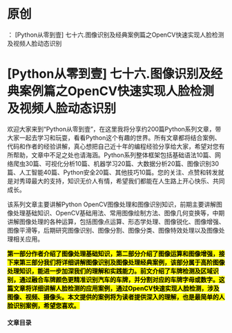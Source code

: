 # 原创
：  [Python从零到壹] 七十六.图像识别及经典案例篇之OpenCV快速实现人脸检测及视频人脸动态识别

# [Python从零到壹] 七十六.图像识别及经典案例篇之OpenCV快速实现人脸检测及视频人脸动态识别

欢迎大家来到“Python从零到壹”，在这里我将分享约200篇Python系列文章，带大家一起去学习和玩耍，看看Python这个有趣的世界。所有文章都将结合案例、代码和作者的经验讲解，真心想把自己近十年的编程经验分享给大家，希望对您有所帮助，文章中不足之处也请海涵。Python系列整体框架包括基础语法10篇、网络爬虫30篇、可视化分析10篇、机器学习20篇、大数据分析20篇、图像识别30篇、人工智能40篇、Python安全20篇、其他技巧10篇。您的关注、点赞和转发就是对秀璋最大的支持，知识无价人有情，希望我们都能在人生路上开心快乐、共同成长。

该系列文章主要讲解Python OpenCV图像处理和图像识别知识，前期主要讲解图像处理基础知识、OpenCV基础用法、常用图像绘制方法、图像几何变换等，中期讲解图像处理的各种运算，包括图像点运算、形态学处理、图像锐化、图像增强、图像平滑等，后期研究图像识别、图像分割、图像分类、图像特效处理以及图像处理相关应用。

<mark>**第一部分作者介绍了图像处理基础知识，第二部分介绍了图像运算和图像增强，接下来第三部分我们将详细讲解图像识别及图像处理经典案例，该部分属于高阶图像处理知识，能进一步加深我们的理解和实践能力。前文介绍了车牌检测及区域识别，通过融合车牌颜色更精准识别汽车的车牌，并分割对应的车牌字母或数字。这篇文章将详细讲解人脸检测的应用案例，通过OpenCV快速实现人脸检测，涉及图像、视频、摄像头。本文提供的案例将为读者提供深入的理解，也是最简单的人脸识别案例，希望您喜欢。**</mark>

#### 文章目录
